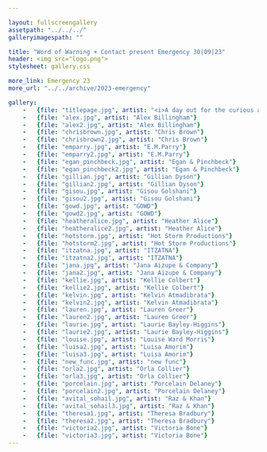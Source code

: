 ```yaml
---

layout: fullscreengallery
assetpath: "../../../"
galleryimagespath: ""

title: "Word of Warning + Contact present Emergency 30|09|23"
header: <img src="logo.png">
stylesheet: gallery.css

more_link: Emergency 23
more_url: "../../archive/2023-emergency"

gallery:
    -   {file: "titlepage.jpg", artist: "<i>A day out for the curious at Contact, Sat 30 Sep 2023</i> · E.M. Parry"}
    -   {file: "alex.jpg", artist: "Alex Billingham"}
    -   {file: "alex2.jpg", artist: "Alex Billingham"}
    -   {file: "chrisbrown.jpg", artist: "Chris Brown"} 
    -   {file: "chrisbrown2.jpg", artist: "Chris Brown"} 
    -   {file: "emparry.jpg", artist: "E.M.Parry"}
    -   {file: "emparry2.jpg", artist: "E.M.Parry"}
    -   {file: "egan_pinchbeck.jpg", artist: "Egan & Pinchbeck"} 
    -   {file: "egan_pinchbeck2.jpg", artist: "Egan & Pinchbeck"}
    -   {file: "gillian.jpg", artist: "Gillian Dyson"}
    -   {file: "gillian2.jpg", artist: "Gillian Dyson"}
    -   {file: "gisou.jpg", artist: "Gisou Golshani"} 
    -   {file: "gisou2.jpg", artist: "Gisou Golshani"} 
    -   {file: "gowd.jpg", artist: "GOWD"}
    -   {file: "gowd2.jpg", artist: "GOWD"}
    -   {file: "heatheralice.jpg", artist: "Heather Alice"}
    -   {file: "heatheralice2.jpg", artist: "Heather Alice"}
    -   {file: "hotstorm.jpg", artist: "Hot Storm Productions"}
    -   {file: "hotstorm2.jpg", artist: "Hot Storm Productions"}
    -   {file: "itzatna.jpg", artist: "ITZATNA"}
    -   {file: "itzatna2.jpg", artist: "ITZATNA"}
    -   {file: "jana.jpg", artist: "Jana Aizupe & Company"}
    -   {file: "jana2.jpg", artist: "Jana Aizupe & Company"}
    -   {file: "kellie.jpg", artist: "Kellie Colbert"}
    -   {file: "kellie2.jpg", artist: "Kellie Colbert"}
    -   {file: "kelvin.jpg", artist: "Kelvin Atmadibrata"}
    -   {file: "kelvin2.jpg", artist: "Kelvin Atmadibrata"}
    -   {file: "lauren.jpg", artist: "Lauren Greer"}
    -   {file: "lauren2.jpg", artist: "Lauren Greer"}
    -   {file: "laurie.jpg", artist: "Laurie Bayley-Higgins"}
    -   {file: "laurie2.jpg", artist: "Laurie Bayley-Higgins"}
    -   {file: "louise.jpg", artist: "Louise Ward Morris"}
    -   {file: "luisa2.jpg", artist: "Luisa Amorim"}
    -   {file: "luisa3.jpg", artist: "Luisa Amorim"}
    -   {file: "new_func.jpg", artist: "new func"}
    -   {file: "orla2.jpg", artist: "Orla Collier"}
    -   {file: "orla3.jpg", artist: "Orla Collier"}
    -   {file: "porcelain.jpg", artist: "Porcelain Delaney"}
    -   {file: "porcelain2.jpg", artist: "Porcelain Delaney"}
    -   {file: "avital_sohail.jpg", artist: "Raz & Khan"} 
    -   {file: "avital_sohail3.jpg", artist: "Raz & Khan"} 
    -   {file: "theresa1.jpg", artist: "Theresa Bradbury"}
    -   {file: "theresa2.jpg", artist: "Theresa Bradbury"}
    -   {file: "victoria2.jpg", artist: "Victoria Bone"}
    -   {file: "victoria3.jpg", artist: "Victoria Bone"}
---
```

